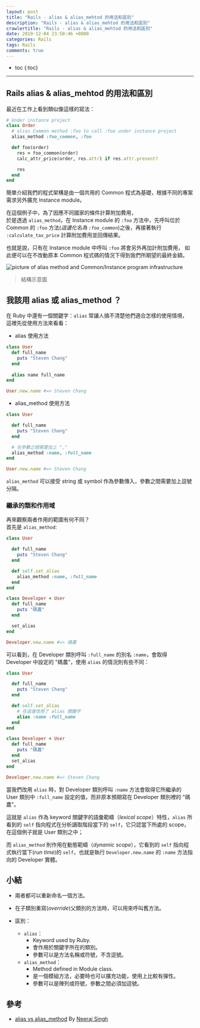 ```yaml
---
layout: post
title: "Rails - alias & alias_mehtod 的用法和區別"
description: "Rails - alias & alias_mehtod 的用法和區別"
crawlertitle: "Rails - alias & alias_mehtod 的用法和區別"
date: 2019-12-04 23:50:46 +0800
categories: Rails
tags: Rails
comments: true
---
```


- toc
{:toc}

---
## Rails alias & alias_mehtod 的用法和區別

最近在工作上看到類似像這樣的寫法：

```ruby
# Under instance project
class Order
  # alias Common method :foo to call :foo under instance project
  alias_method :foo_common, :foo

  def foo(order)
    res = foo_common(order)
    calc_attr_price(order, res.attr) if res.attr.present?

    res
  end
end
```

簡單介紹我們的程式架構是由一個共用的 Common 程式為基礎，根據不同的專案需求另外擴充 Instance module。

在這個例子中，為了因應不同國家的條件計算附加費用，  
於是透過 `alias_method`，在 Instance module 的 `:foo` 方法中，先呼叫位於 Common 的 `:foo` 方法(*這邊化名為 `:foo_common`*)之後，再接著執行 `:calculate_tax_price` 計算附加費用並回傳結果。

也就是說，只有在 Instance module 中呼叫 `:foo` 將會另外再加計附加費用，
如此便可以在不改動原本 Common 程式碼的情況下得到我們所期望的最終金額。

![picture of alias method and Common/Instance program infrastructure](https://i.imgur.com/FhEdPBT.png "alias_method_common_instance_graph")  
> 結構示意圖

## 我該用 alias 或 alias_method ？

在 Ruby 中還有一個關鍵字：`alias` 常讓人搞不清楚他們適合怎樣的使用情境，  
這裡先從使用方法來看看：

- alias 使用方法

```ruby
class User
  def full_name
    puts "Steven Chang"
  end
  
  alias name full_name
end

User.new.name #=> Steven Chang
```

- alias_method 使用方法

```ruby
class User

  def full_name
    puts "Steven Chang"
  end

  # 在參數之間需要加上 ","
  alias_method :name, :full_name
end

User.new.name #=> Steven Chang
```

`alias_method` 可以接受 string 或 symbol 作為參數傳入，參數之間需要加上逗號分隔。

### 繼承的類和作用域

再來觀察兩者作用的範圍有何不同？  
首先是 `alias_method`:

```ruby
class User

  def full_name
    puts "Steven Chang"
  end

  def self.set_alias
    alias_method :name, :full_name
  end
end

class Developer < User
  def full_name
    puts "碼農"
  end

  set_alias
end

Developer.new.name #=> 碼農
```

可以看到，在 Developer 類別呼叫 `:full_name` 的別名 `:name`，會取得 Developer 中設定的 "碼農"，使用 `alias` 的情況則有些不同：

```ruby
class User

  def full_name
    puts "Steven Chang"
  end

  def self.set_alias
    # 在這邊改用了 alias 關鍵字
    alias :name :full_name
  end
end

class Developer < User
  def full_name
    puts "碼農"
  end
  set_alias
end

Developer.new.name #=> Steven Chang
```

當我們改用 `alias` 時，對 Developer 類別呼叫 `:name` 方法會取得它所繼承的 User 類別中 `:full_name` 設定的值，而非原本預期寫在 Developer 類別裡的 "碼農"。  


這就是 `alias` 作為 keyword 關鍵字的語彙範疇（*lexical scope*）特性，`alias` 所看到的 `self` 指向程式在分析讀取階段當下的 `self`，它只認當下所處的 scope，在這個例子就是 User 類別之中；  

而 `alias_method` 則作用在動態範疇（*dynamic scope*），它看到的 `self` 指向程式執行當下(*run time*)的 `self`，也就是執行 `Developer.new.name` 的 `:name` 方法指向的 Developer 實體。

## 小結

- 兩者都可以重新命名一個方法。
- 在子類別重寫(*override*)父類別的方法時，可以用來呼叫舊方法。

- 區別：
  - `alias`：
    - Keyword used by Ruby.
    - 會作用於關鍵字所在的類別。
    - 參數可以是方法名稱或符號，不含逗號。
  - `alias_method`：
    - Method defined in Module class.
    - 是一個模組方法，必要時也可以擴充功能，使用上比較有彈性。
    - 參數可以是陣列或符號，參數之間必須加逗號。

## 參考

- [alias vs alias_method](https://blog.bigbinary.com/2012/01/08/alias-vs-alias-method.html) By [Neeraj Singh](https://blog.bigbinary.com/authors/neerajdotname)
